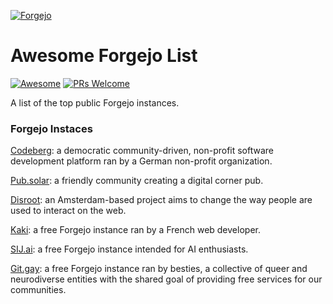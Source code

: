[![Forgejo](https://codeberg.org/ronaldl29/awesome-forgejo/raw/branch/main/forgejo-icon.png)]()

# Awesome Forgejo List

[![Awesome](https://awesome.re/badge-flat2.svg)]() [![PRs Welcome](https://img.shields.io/badge/PRs-welcome-brightgreen.svg?style=flat-square)]()

A list of the top public Forgejo instances.

### Forgejo Instaces
[Codeberg](https://codeberg.org): a democratic community-driven, non-profit software development platform ran by a German non-profit organization.

[Pub.solar](https://git.pub.solar): a friendly community creating a digital corner pub.

[Disroot](https://git.disroot.org): an Amsterdam-based project aims to change the way people are used to interact on the web.

[Kaki](https://git.kaki87.net): a free Forgejo instance ran by a French web developer.

[SIJ.ai](https://sij.ai/): a free Forgejo instance intended for AI enthusiasts.

[Git.gay](https://git.gay/): a free Forgejo instance ran by besties, a collective of queer and neurodiverse entities with the shared goal of providing free services for our communities. 
